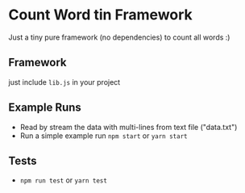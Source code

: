 # Count Word tin Framework

Just a tiny pure framework (no dependencies) to count all words :)

## Framework

just include `lib.js` in your project

## Example Runs

-   Read by stream the data with multi-lines from text file ("data.txt")
-   Run a simple example run `npm start` or `yarn start`

## Tests

-   `npm run test` or `yarn test`
